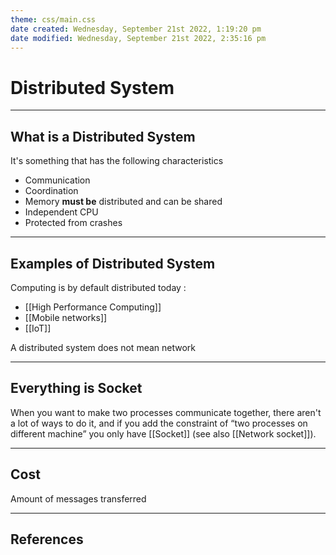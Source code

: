 ```yaml
---
theme: css/main.css
date created: Wednesday, September 21st 2022, 1:19:20 pm
date modified: Wednesday, September 21st 2022, 2:35:16 pm
---
```


# Distributed System

---

## What is a Distributed System

It's something that has the following characteristics
- Communication
- Coordination
- Memory **must be** distributed and can be shared
- Independent CPU
- Protected from crashes

---

## Examples of Distributed System

Computing is by default distributed today :
- [[High Performance Computing]]
- [[Mobile networks]]
- [[IoT]]

A distributed system does not mean network

---

## Everything is Socket

When you want to make two processes communicate together, there aren't a lot of ways to do it, and if you add the constraint of “two processes on different machine” you only have [[Socket]] (see also [[Network socket]]).

---

## Cost

Amount of messages transferred

---

## References
